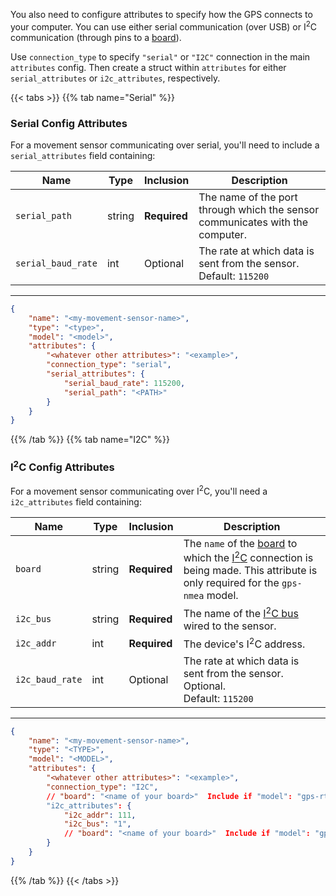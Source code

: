 You also need to configure attributes to specify how the GPS connects to your computer.
You can use either serial communication (over USB) or I<sup>2</sup>C communication (through pins to a [board](../../../board/)).

Use `connection_type` to specify `"serial"` or `"I2C"` connection in the main `attributes` config.
Then create a struct within `attributes` for either `serial_attributes` or `i2c_attributes`, respectively.

{{< tabs >}}
{{% tab name="Serial" %}}

### Serial Config Attributes

For a movement sensor communicating over serial, you'll need to include a `serial_attributes` field containing:

Name | Type | Inclusion | Description
---- | ---- | --------- | -----------
`serial_path` | string | **Required** | The name of the port through which the sensor communicates with the computer.
`serial_baud_rate` | int | Optional | The rate at which data is sent from the sensor. <br> Default: `115200`
---

```json {class="line-numbers linkable-line-numbers"}
{
    "name": "<my-movement-sensor-name>",
    "type": "<type>",
    "model": "<model>",
    "attributes": {
        "<whatever other attributes>": "<example>",
        "connection_type": "serial",
        "serial_attributes": {
            "serial_baud_rate": 115200,
            "serial_path": "<PATH>"
        }
    }
}
```

{{% /tab %}}
{{% tab name="I2C" %}}

### I<sup>2</sup>C Config Attributes

For a movement sensor communicating over I<sup>2</sup>C, you'll need a `i2c_attributes` field containing:

Name | Type | Inclusion | Description
---- | ---- | --------- | -----------
`board` | string | **Required** | The `name` of the [board](/components/board/) to which the [I<sup>2</sup>C](/components/board/#i2cs) connection is being made. This attribute is only required for the `gps-nmea` model.
`i2c_bus` | string | **Required** | The name of the [I<sup>2</sup>C bus](/components/board/#i2cs) wired to the sensor.
`i2c_addr` | int | **Required** | The device's I<sup>2</sup>C address.
`i2c_baud_rate` | int | Optional | The rate at which data is sent from the sensor. Optional. <br> Default: `115200`
---

```json {class="line-numbers linkable-line-numbers"}
{
    "name": "<my-movement-sensor-name>",
    "type": "<TYPE>",
    "model": "<MODEL>",
    "attributes": {
        "<whatever other attributes>": "<example>",
        "connection_type": "I2C",
        // "board": "<name of your board>"  Include if "model": "gps-rtk"
        "i2c_attributes": {
            "i2c_addr": 111,
            "i2c_bus": "1",
            // "board": "<name of your board>"  Include if "model": "gps-nmea"
        }
    }
}
```

{{% /tab %}}
{{< /tabs >}}
